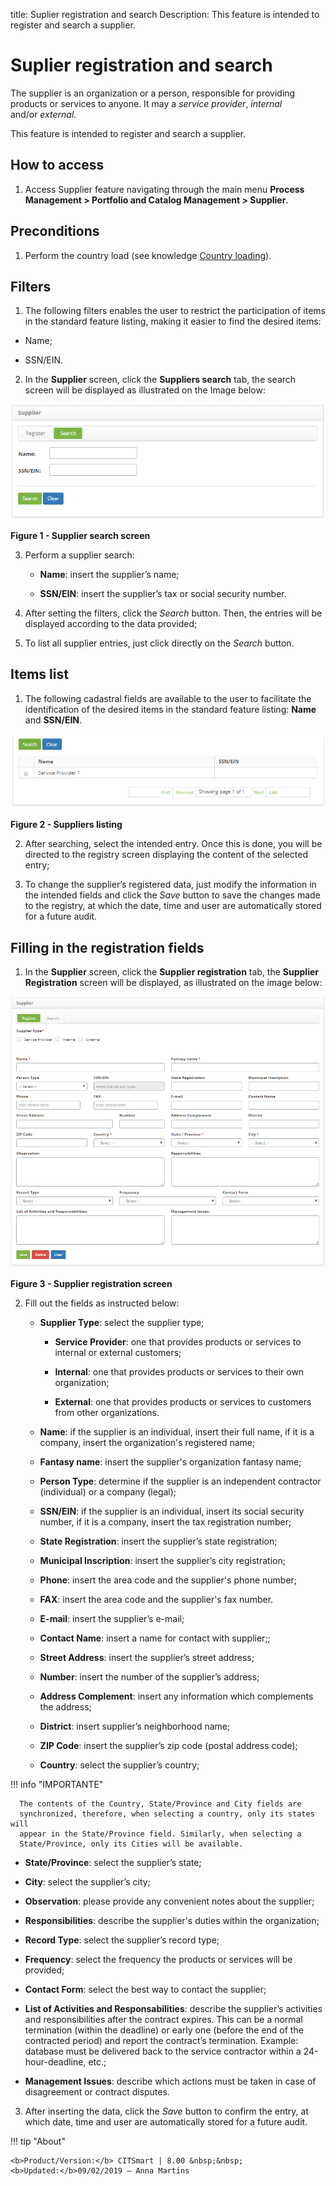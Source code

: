 title: Suplier registration and search
Description: This feature is intended to register and search a supplier.

# Suplier registration and search

The supplier is an organization or a person, responsible for providing products
or services to anyone. It may a *service provider*, *internal* and/or *external*.

This feature is intended to register and search a supplier.

How to access
-------------

1.  Access Supplier feature navigating through the main menu **Process
    Management > Portfolio and Catalog Management > Supplier**.

Preconditions
-------------

1.  Perform the country load (see knowledge [Country
    loading][1]).

Filters
-------

1.  The following filters enables the user to restrict the participation of
    items in the standard feature listing, making it easier to find the desired
    items:

-   Name;

-   SSN/EIN.

2.  In the **Supplier** screen, click the **Suppliers search** tab, the search
    screen will be displayed as illustrated on the Image below:

   ![figure](images/provider-1.png)
   
   **Figure 1 - Supplier search screen**

3.  Perform a supplier search:

    -   **Name**: insert the supplier’s name;

    -   **SSN/EIN**: insert the supplier’s tax or social security number.

4.  After setting the filters, click the *Search* button. Then, the entries will
    be displayed according to the data provided;

5.  To list all supplier entries, just click directly on the *Search* button.

Items list
----------

1.  The following cadastral fields are available to the user to facilitate the
    identification of the desired items in the standard feature
    listing: **Name** and **SSN/EIN**.

   ![figure](images/provider-2.png)
   
   **Figure 2 - Suppliers listing**

2.  After searching, select the intended entry. Once this is done, you will be
    directed to the registry screen displaying the content of the selected
    entry;

3.  To change the supplier’s registered data, just modify the information in the
    intended fields and click the *Save* button to save the changes made to the
    registry, at which the date, time and user are automatically stored for a
    future audit.

Filling in the registration fields
----------------------------------

1.  In the **Supplier** screen, click the **Supplier registration** tab,
    the **Supplier Registration** screen will be displayed, as illustrated on
    the image below:

   ![figure](images/provider-3.png)
   
   **Figure 3 - Supplier registration screen**

2.  Fill out the fields as instructed below:

    -   **Supplier Type**: select the supplier type;

        -   **Service Provider**: one that provides products or services to
            internal or external customers;

        -   **Internal**: one that provides products or services to their own
            organization;

        -   **External**: one that provides products or services to customers
            from other organizations.

    -   **Name**: if the supplier is an individual, insert their full name, if
        it is a company, insert the organization's registered name;

    -   **Fantasy name**: insert the supplier's organization fantasy name;

    -   **Person Type**: determine if the supplier is an independent contractor
        (individual) or a company (legal);

    -   **SSN/EIN**: if the supplier is an individual, insert its social
        security number, if it is a company, insert the tax registration number;

    -   **State Registration**: insert the supplier’s state registration;

    -   **Municipal Inscription**: insert the supplier’s city registration;

    -   **Phone**: insert the area code and the supplier's phone number;

    -   **FAX**: insert the area code and the supplier's fax number.

    -   **E-mail**: insert the supplier’s e-mail;

    -   **Contact Name**: insert a name for contact with supplier;;

    -   **Street Address**: insert the supplier’s street address;

    -   **Number**: insert the number of the supplier’s address;

    -   **Address Complement**: insert any information which complements the
        address;

    -   **District**: insert supplier’s neighborhood name;

    -   **ZIP Code**: insert the supplier’s zip code (postal address code);

    -   **Country**: select the supplier’s country;

   !!! info "IMPORTANTE"

      The contents of the Country, State/Province and City fields are
      synchronized, therefore, when selecting a country, only its states will
      appear in the State/Province field. Similarly, when selecting a
      State/Province, only its Cities will be available.

-   **State/Province**: select the supplier’s state;

-   **City**: select the supplier’s city;

-   **Observation**: please provide any convenient notes about the supplier;

-   **Responsibilities**: describe the supplier's duties within the
    organization;

-   **Record Type**: select the supplier’s record type;

-   **Frequency**: select the frequency the products or services will be
    provided;

-   **Contact Form**: select the best way to contact the supplier;

-   **List of Activities and Responsabilities**: describe the supplier’s
    activities and responsibilities after the contract expires. This can be a
    normal termination (within the deadline) or early one (before the end of the
    contracted period) and report the contract’s termination. Example: database
    must be delivered back to the service contractor within a 24-hour-deadline,
    etc.;

-   **Management Issues**: describe which actions must be taken in case of
    disagreement or contract disputes.

3.  After inserting the data, click the *Save* button to confirm the entry, at
    which date, time and user are automatically stored for a future audit.



[1]:/en-us/citsmart-platform-7/plataform-administration/region-and-language/load-countries.html

!!! tip "About"

    <b>Product/Version:</b> CITSmart | 8.00 &nbsp;&nbsp;
    <b>Updated:</b>09/02/2019 – Anna Martins
